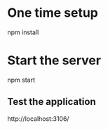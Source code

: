 # One time setup

npm install

# Start the server

npm start

## Test the application

http://localhost:3106/ 

